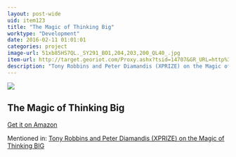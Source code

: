 ```yaml
---
layout: post-wide
uid: item123
title: "The Magic of Thinking Big"
worktype: "Development"
date: 2016-02-11 01:01:01
categories: project
image-url: 51xb85HS7QL._SY291_BO1,204,203,200_QL40_.jpg
item-url: http://target.georiot.com/Proxy.ashx?tsid=14707&GR_URL=http%3A%2F%2Fwww.amazon.com%2FMagic-Thinking-Big-David-Schwartz%2Fdp%2F0671646788%2F
description: "Tony Robbins and Peter Diamandis (XPRIZE) on the Magic of Thinking BIG"
---
```

<a href="http://target.georiot.com/Proxy.ashx?tsid=14707&GR_URL=http%3A%2F%2Fwww.amazon.com%2FMagic-Thinking-Big-David-Schwartz%2Fdp%2F0671646788%2F" target="blank"><img src="../../../../img/thumbs/51xb85HS7QL._SY291_BO1,204,203,200_QL40_.jpg" class="prod-img"></a>
<h2>The Magic of Thinking Big</h2>
<p><a href="http://target.georiot.com/Proxy.ashx?tsid=14707&GR_URL=http%3A%2F%2Fwww.amazon.com%2FMagic-Thinking-Big-David-Schwartz%2Fdp%2F0671646788%2F" target="blank">Get it on Amazon</a><p>
<p>Mentioned in: <a href="http://fourhourworkweek.com/2014/10/07/global-learning-xprize/" target="blank">Tony Robbins and Peter Diamandis (XPRIZE) on the Magic of Thinking BIG</a></p>
